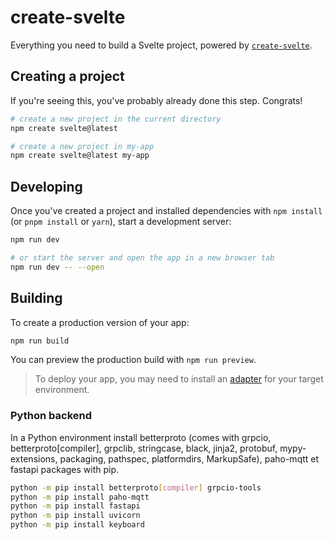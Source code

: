 # create-svelte

Everything you need to build a Svelte project, powered by [`create-svelte`](https://github.com/sveltejs/kit/tree/main/packages/create-svelte).

## Creating a project

If you're seeing this, you've probably already done this step. Congrats!

```bash
# create a new project in the current directory
npm create svelte@latest

# create a new project in my-app
npm create svelte@latest my-app
```

## Developing

Once you've created a project and installed dependencies with `npm install` (or `pnpm install` or `yarn`), start a development server:

```bash
npm run dev

# or start the server and open the app in a new browser tab
npm run dev -- --open
```

## Building

To create a production version of your app:

```bash
npm run build
```

You can preview the production build with `npm run preview`.

> To deploy your app, you may need to install an [adapter](https://kit.svelte.dev/docs/adapters) for your target environment.

### Python backend

In a Python environment install betterproto (comes with grpcio, betterproto[compiler], grpclib, stringcase, black, jinja2, protobuf, mypy-extensions, packaging, pathspec, platformdirs, MarkupSafe), paho-mqtt et fastapi packages with pip.

```bash
python -m pip install betterproto[compiler] grpcio-tools
python -m pip install paho-mqtt
python -m pip install fastapi
python -m pip install uvicorn
python -m pip install keyboard
```